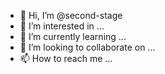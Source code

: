 - 👋 Hi, I’m @second-stage
- 👀 I’m interested in ...
- 🌱 I’m currently learning ...
- 💞️ I’m looking to collaborate on ...
- 📫 How to reach me ...

<!---
second-stage/second-stage is a ✨ special ✨ repository because its `README.md` (this file) appears on your GitHub profile.
You can click the Preview link to take a look at your changes.
--->
